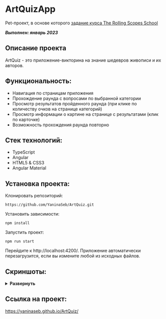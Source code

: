 # ArtQuizApp

Pet-проект, в основе которого [задание курса The Rolling Scopes School](https://github.com/rolling-scopes-school/tasks/blob/master/tasks/art-quiz/art-quiz.md)

***Выполнен: январь 2023***  

## Описание проекта
ArtQuiz - это приложение-викторина на знание шедевров живописи и их авторов.


## Функциональность:
- Навигация по страницам приложения
- Прохождение раунда с вопросами по выбранной категории  
- Просмотр результатов пройденного раунда (при клике по количеству очков на странице категорий)
- Просмотр информации о картине на странице с результатами (клик по карточке)
- Возможность прохождения раунда повторно



## Стек технологий:
- TypeScript
- Angular
- HTML5 & CSS3
- Angular Material

## Установка проекта:

Клонировать репозиторий:

    https://github.com/YaninaSeb/ArtQuiz.git

Установить зависимости:

    npm install

Запустить проект:

    npm run start

Перейдите к http://localhost:4200/. Приложение автоматически перезагрузится, если вы измените любой из исходных файлов.


## Скриншоты:
<details><summary><b>Развернуть</b></summary>

[![art_quiz](https://user-images.githubusercontent.com/85887443/213432746-6806504f-7da9-47c9-9790-c2c19b478edd.png)]()

[![art_quiz](https://user-images.githubusercontent.com/85887443/213432782-36a207cb-6ea2-434b-a9d7-bd647a83cfc5.png)]()

[![art_quiz](https://user-images.githubusercontent.com/85887443/213432806-2f6173d6-a40d-4b3b-b8d9-8f282484e602.png)]()

[![art_quiz](https://user-images.githubusercontent.com/85887443/213432820-32be171a-bb85-4463-9cf1-d0841b61ec35.png)]()

[![art_quiz](https://user-images.githubusercontent.com/85887443/213432860-65404c8e-08a0-42a2-aadd-e479419f4765.png)]()

[![art_quiz](https://user-images.githubusercontent.com/85887443/213432883-f3ea371d-5bd3-4e75-89de-148683b2b124.png)]()

</details>

## Ссылка на проект:
https://yaninaseb.github.io/ArtQuiz/
